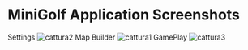 # MiniGolf Application Screenshots
Settings
![cattura2](https://user-images.githubusercontent.com/15687088/40023189-8a2efd06-57ca-11e8-8180-f2497a778b09.PNG)
Map Builder
![cattura1](https://user-images.githubusercontent.com/15687088/40023190-8a4e3036-57ca-11e8-8bb2-e10c9767b62c.PNG)
GamePlay
![cattura3](https://user-images.githubusercontent.com/15687088/40023191-8a66c68c-57ca-11e8-989a-555475535c59.PNG)
